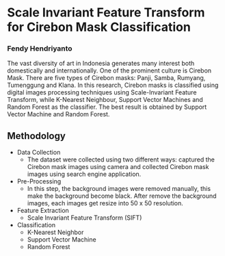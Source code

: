 # Scale Invariant Feature Transform for Cirebon Mask Classification
### Fendy Hendriyanto

The vast diversity of art in Indonesia generates many interest both domestically and internationally. One of the prominent culture is Cirebon Mask. There are five types of Cirebon masks: Panji, Samba, Rumyang, Tumenggung and Klana. In this research, Cirebon masks is classified using digital images processing techniques using Scale-Invariant Feature Transform, while K-Nearest Neighbour, Support Vector Machines and Random Forest as the classifier. The best result is obtained by Support Vector Machine and Random Forest.

## Methodology 
* Data Collection
  * The dataset were collected using two different ways: captured the Cirebon mask images using camera and collected Cirebon mask images    using search engine application.
* Pre-Processing 
  * In this step, the background images were removed manually, this make the background become black. After remove the background images, each images get resize into 50 x 50 resolution.
* Feature Extraction 
  * Scale Invariant Feature Transform (SIFT) 
* Classification
  * K-Nearest Neighbor
  * Support Vector Machine
  * Random Forest
